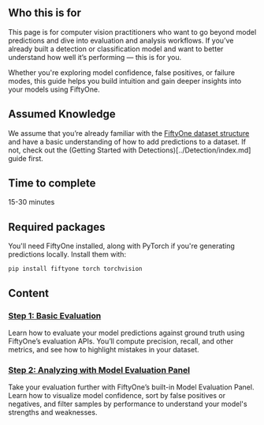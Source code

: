 ## Who this is for
This page is for computer vision practitioners who want to go beyond model predictions and dive into evaluation and analysis workflows. If you’ve already built a detection or classification model and want to better understand how well it’s performing — this is for you.

Whether you're exploring model confidence, false positives, or failure modes, this guide helps you build intuition and gain deeper insights into your models using FiftyOne.

## Assumed Knowledge
We assume that you’re already familiar with the [FiftyOne dataset structure](https://docs.voxel51.com/user_guide/basics.html) and have a basic understanding of how to add predictions to a dataset. If not, check out the (Getting Started with Detections)[../Detection/index.md] guide first.

## Time to complete
15-30 minutes

## Required packages
You'll need FiftyOne installed, along with PyTorch if you're generating predictions locally. Install them with:
```
pip install fiftyone torch torchvision
```

## Content

### [Step 1: Basic Evaluation](./step1.ipynb)
Learn how to evaluate your model predictions against ground truth using FiftyOne’s evaluation APIs. You’ll compute precision, recall, and other metrics, and see how to highlight mistakes in your dataset.

### [Step 2: Analyzing with Model Evaluation Panel](./step2.ipynb)
Take your evaluation further with FiftyOne’s built-in Model Evaluation Panel. Learn how to visualize model confidence, sort by false positives or negatives, and filter samples by performance to understand your model's strengths and weaknesses.